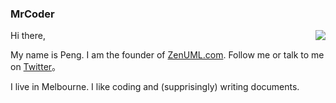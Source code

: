 ### MrCoder

<img align="right" src="https://github-readme-stats.vercel.app/api?username=mrcoder&show_icons=true&icon_color=0366d6&text_color=24292e&bg_color=ffffff&hide_title=true" />

Hi there,

My name is Peng. I am the founder of [ZenUML.com](https://ZenUML.com). Follow me or talk to me on [Twitter](https://twitter.com/PenngXiao)。

I live in  Melbourne. I like coding and (supprisingly) writing documents.
